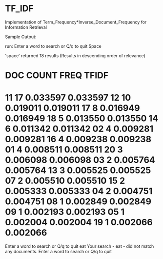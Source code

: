 # TF_IDF
Implementation of Term_Frequency*Inverse_Document_Frequency for Information Retrieval

Sample Output:

run:
Enter a word to search or Q/q to quit
Space

'space' returned 18 results
(Results in descending order of relevance)

DOC   COUNT   FREQ         TFIDF
================================================
11    17      0.033597     0.033597
12    10      0.019011     0.019011
17    8       0.016949     0.016949
18    5       0.013550     0.013550
14    6       0.011342     0.011342
02    4       0.009281     0.009281
16    4       0.009238     0.009238
01    4       0.008511     0.008511
20    3       0.006098     0.006098
03    2       0.005764     0.005764
13    3       0.005525     0.005525
07    2       0.005510     0.005510
15    2       0.005333     0.005333
04    2       0.004751     0.004751
08    1       0.002849     0.002849
09    1       0.002193     0.002193
05    1       0.002004     0.002004
19    1       0.002066     0.002066
================================================

Enter a word to search or Q/q to quit
eat
Your search - eat - did not match any documents.
Enter a word to search or Q/q to quit
